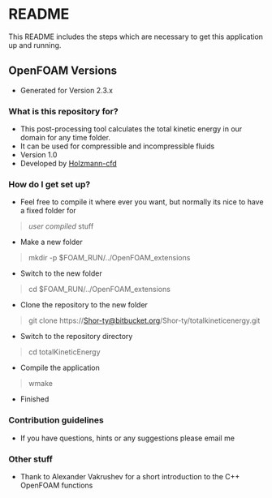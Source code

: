 # README #

This README  includes the steps which are necessary to get this application up and running.

## OpenFOAM Versions ##
* Generated for Version 2.3.x

### What is this repository for? ###
* This post-processing tool calculates the total kinetic energy in our domain for any time folder.
* It can be used for compressible and incompressible fluids
* Version 1.0
* Developed by [Holzmann-cfd](https://holzmann-cfd.de)

### How do I get set up? ###
* Feel free to compile it where ever you want, but normally its nice to have a fixed folder for 
> _user compiled_  stuff
* Make a new folder
> mkdir -p $FOAM_RUN/../OpenFOAM_extensions
* Switch to the new folder
> cd $FOAM_RUN/../OpenFOAM_extensions
* Clone the repository to the new folder
> git clone https://Shor-ty@bitbucket.org/Shor-ty/totalkineticenergy.git
* Switch to the repository directory
> cd totalKineticEnergy
* Compile the application
> wmake
* Finished


### Contribution guidelines ###
* If you have questions, hints or any suggestions please email me

### Other stuff ###
* Thank to Alexander Vakrushev for a short introduction to the C++ OpenFOAM functions